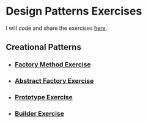 # Design Patterns Exercises

I will code and share the exercises [here](https://github.com/javaturk/DesignPatterns/tree/master/Slides).

## Creational Patterns

- ### [Factory Method Exercise](https://github.com/MMKaragoz/design-patterns-exercises/tree/master/factory-method)

- ### [Abstract Factory Exercise](https://github.com/MMKaragoz/design-patterns-exercises/tree/master/abstract-factory)

- ### [Prototype Exercise](https://github.com/MMKaragoz/design-patterns-exercises/tree/master/prototype)

- ### [Builder Exercise](https://github.com/MMKaragoz/design-patterns-exercises/tree/master/builder)
